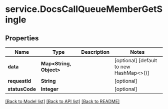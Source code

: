# service.DocsCallQueueMemberGetSingle

## Properties
Name | Type | Description | Notes
------------ | ------------- | ------------- | -------------
**data** | **Map&lt;String, Object&gt;** |  | [optional] [default to new HashMap<>()]
**requestId** | **String** |  | [optional] 
**statusCode** | **Integer** |  | [optional] 

[[Back to Model list]](../README.md#documentation-for-models) [[Back to API list]](../README.md#documentation-for-api-endpoints) [[Back to README]](../README.md)


